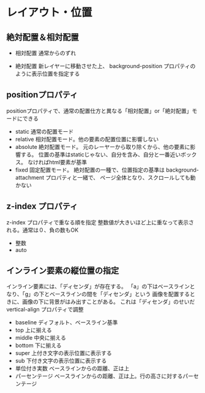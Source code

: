 # レイアウト・位置

## 絶対配置＆相対配置

* 相対配置
    通常からのずれ

* 絶対配置
    新レイヤーに移動させた上、
    background-position プロパティのように表示位置を指定する

## positionプロパティ

positionプロパティで、通常の配置仕方と異なる「相対配置」or「絶対配置」モードにできる

* static
    通常の配置モード
* relative
    相対配置モード。他の要素の配置位置に影響しない
* absolute
    絶対配置モード。
    元のレーヤーから取り除くから、他の要素に影響する。
    位置の基準はstaticじゃない、自分を含み、自分と一番近いボックス。
    なければhtml要素が基準
* fixed
    固定配置モード。
    絶対配置の一種で、位置指定の基準は background-attachment プロパティと一緒で、
    ページ全体となり、スクロールしても動かない

## z-index プロパティ

z-index プロパティで重なる順を指定
整数値が大きいほど上に重なって表示される。通常は０、負の数もOK

* 整数
* auto

## インライン要素の縦位置の指定

インライン要素には、「ディセンダ」が存在する。
「a」の下はベースラインとなり、「g」の下とベースラインの間を「ディセンダ」という
画像を配置するときに、画像の下に背景がはみ出すことがある。
これは「ディセンダ」のせいだ vertical-align プロパティで調整

* baseline
    ディフォルト、ベースライン基準
* top
    上に揃える
* middle
    中央に揃える
* bottom
    下に揃える
* super
    上付き文字の表示位置に表示する
* sub
    下付き文字の表示位置に表示する
* 単位付き実数
    ベースラインからの距離、正は上
* パーセンテージ
    ベースラインからの距離、正は上。行の高さに対するパーセンテージ
